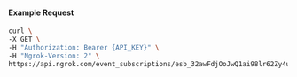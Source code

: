 <!-- Code generated for API Clients. DO NOT EDIT. -->

#### Example Request

```bash
curl \
-X GET \
-H "Authorization: Bearer {API_KEY}" \
-H "Ngrok-Version: 2" \
https://api.ngrok.com/event_subscriptions/esb_32awFdjOoJwQ1ai98lr62Zy4u6Z/sources/ip_policy_updated.v0
```
